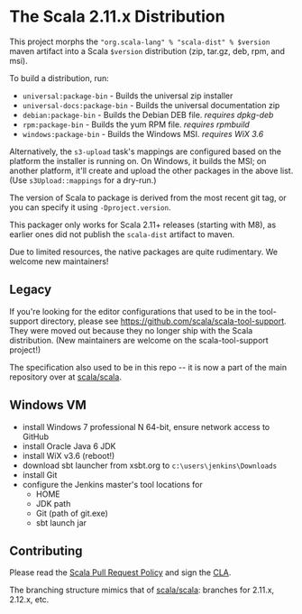 # The Scala 2.11.x Distribution

This project morphs the `"org.scala-lang" % "scala-dist" % $version` maven artifact
into a Scala `$version` distribution (zip, tar.gz, deb, rpm, and msi).

To build a distribution, run:

  * `universal:package-bin` - Builds the universal zip installer
  * `universal-docs:package-bin` - Builds the universal documentation zip
  * `debian:package-bin`  - Builds the Debian DEB file.  *requires dpkg-deb*
  * `rpm:package-bin`     - Builds the yum RPM file.  *requires rpmbuild*
  * `windows:package-bin` - Builds the Windows MSI.  *requires WiX 3.6*

Alternatively, the `s3-upload` task's mappings are configured based on the platform
the installer is running on.  On Windows, it builds the MSI; on another platform,
it'll create and upload the other packages in the above list. (Use `s3Upload::mappings` for a dry-run.)

The version of Scala to package is derived from the most recent git tag,
or you can specify it using `-Dproject.version`.

This packager only works for Scala 2.11+ releases (starting with M8),
as earlier ones did not publish the `scala-dist` artifact to maven.

Due to limited resources, the native packages are quite rudimentary.
We welcome new maintainers!

## Legacy
If you're looking for the editor configurations that used to be in the tool-support directory, please see https://github.com/scala/scala-tool-support.
They were moved out because they no longer ship with the Scala distribution. (New maintainers are welcome on the scala-tool-support project!)

The specification also used to be in this repo -- it is now a part of the main repository over at [scala/scala](https://github.com/scala/scala/tree/2.11.x/spec).

## Windows VM
  - install Windows 7 professional N 64-bit, ensure network access to GitHub
  - install Oracle Java 6 JDK
  - install WiX v3.6 (reboot!)
  - download sbt launcher from xsbt.org to `c:\users\jenkins\Downloads`
  - install Git
  - configure the Jenkins master's tool locations for
     - HOME
     - JDK path
     - Git (path of git.exe)
     - sbt launch jar

## Contributing ##
Please read the [Scala Pull Request Policy](https://github.com/scala/scala/wiki/Pull-Request-Policy)
and sign the [CLA](http://typesafe.com/contribute/cla/scala).

The branching structure mimics that of [scala/scala](https://github.com/scala/scala):
branches for 2.11.x, 2.12.x, etc.

